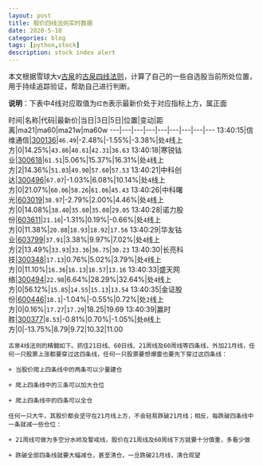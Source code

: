 ```yaml
---
layout: post
title: 股价四线法则实时数据
date: 2020-5-10
categories: blog
tags: [python,stock]
description: stock index alert
---
```



本文根据雪球大v[古泉](https://xueqiu.com/u/7148646888)的[古泉四线法则](https://xueqiu.com/7148646888/130498192)，计算了自己的一些自选股当前所处位置，用于持续追踪验证，帮助自己进行判断。

**说明**：下表中4线对应取值为`红色`表示最新价处于对应指标上方，属正面

时间|名称|代码|最新价|当日|3日|5日|位置|变动|距离|ma21|ma60|ma21w|ma60w
---|---|---|---|---|---|---|---|---
13:40:15|信维通信|[300136](https://xueqiu.com/S/SZ300136)|`46.49`|-2.48%|-1.55%|-3.38%|处`4`线上方|0|14.25%|`43.86`|`40.61`|`42.31`|`36.63`
13:40:18|寒锐钴业|[300618](https://xueqiu.com/S/SZ300618)|`61.51`|5.06%|15.37%|16.31%|处`4`线上方|2|14.36%|`51.03`|`49.90`|`57.60`|`57.53`
13:40:21|中科创达|[300496](https://xueqiu.com/S/SZ300496)|`67.07`|-1.03%|6.08%|10.14%|处`4`线上方|0|21.07%|`60.06`|`58.26`|`61.06`|`45.43`
13:40:26|中科曙光|[603019](https://xueqiu.com/S/SH603019)|`38.97`|-2.79%|2.00%|4.46%|处`4`线上方|0|14.08%|`38.40`|`35.60`|`35.08`|`29.05`
13:40:28|诺力股份|[603611](https://xueqiu.com/S/SH603611)|`21.16`|-1.31%|0.19%|-0.66%|处`4`线上方|0|11.38%|`20.88`|`18.93`|`18.92`|`17.56`
13:40:29|华友钴业|[603799](https://xueqiu.com/S/SH603799)|`37.91`|3.38%|9.97%|7.02%|处`4`线上方|2|13.49%|`33.93`|`33.36`|`36.75`|`30.23`
13:40:30|长亮科技|[300348](https://xueqiu.com/S/SZ300348)|`17.13`|0.76%|5.02%|3.79%|处`4`线上方|0|11.10%|`16.36`|`16.13`|`16.57`|`13.16`
13:40:33|盛天网络|[300494](https://xueqiu.com/S/SZ300494)|`22.98`|6.64%|28.29%|32.64%|处`4`线上方|0|56.12%|`15.85`|`14.55`|`15.13`|`13.54`
13:40:35|金证股份|[600446](https://xueqiu.com/S/SH600446)|`18.1`|-1.04%|-0.55%|0.72%|处`2`线上方|0|0.16%|`17.27`|`17.29`|18.25|19.69
13:40:39|赢时胜|[300377](https://xueqiu.com/S/SZ300377)|`8.53`|-0.81%|0.70%|-1.05%|处`0`线上方|0|-13.75%|8.79|9.72|10.32|11.00

```
古泉4线法则的精髓如下。抓住21日线、60日线、21周线及60周线等四条线，外加21月线，任何一只股票上涨都要穿过这四条线，任何一只股票要想爆雷也要先下穿过这四条线：

+ 当股价爬上四条线中的两条可以少量建仓

+ 爬上四条线中的三条可以加大仓位

+ 爬上四条线中的四条可以全仓

任何一只大牛，其股价都会坚守在21月线上方，不会轻易跌破21月线；相反，每跌破四条线中一条就减一些仓位：

+ 21周线可做为多空分水岭及警戒线，股价在21周线及60周线下方就要十分慎重，多看少做

+ 跌破全部四条线就要大幅减仓，甚至清仓，一旦跌破21月线，清仓观望
```